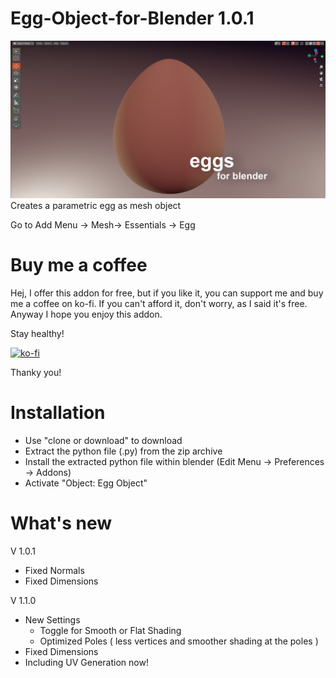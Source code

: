 # Egg-Object-for-Blender 1.0.1

<img src="images/eggsforblender.png">
Creates a parametric egg as mesh object 

Go to Add Menu -> Mesh-> Essentials -> Egg

# Buy me a coffee

Hej, I offer this addon for free, but if you like it, you can support me and buy me a coffee on ko-fi. If you can't afford it, don't worry, as I said it's free. Anyway I hope you enjoy this addon. 

Stay healthy!

[![ko-fi](https://www.ko-fi.com/img/githubbutton_sm.svg)](https://ko-fi.com/I2I31T92M)

Thanky you! 


# Installation

- Use "clone or download" to download 
- Extract the python file (.py) from the zip archive 
- Install the extracted python file within blender  (Edit Menu -> Preferences -> Addons)
- Activate "Object: Egg Object"

# What's new

V 1.0.1
  - Fixed Normals
  - Fixed Dimensions

V 1.1.0
  - New Settings
    - Toggle for Smooth or Flat Shading
    - Optimized Poles ( less vertices and smoother shading at the poles )
  - Fixed Dimensions
  - Including UV Generation now! 
